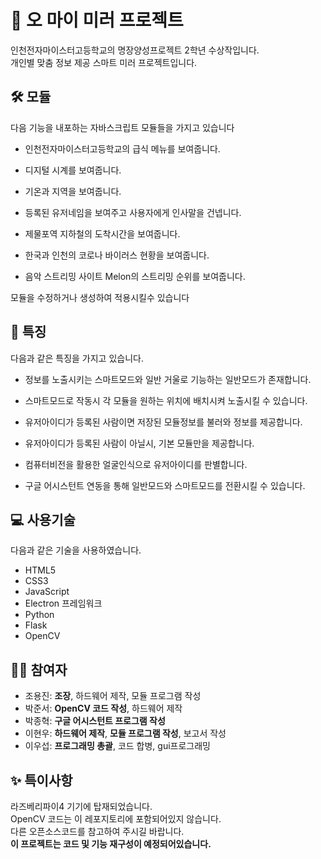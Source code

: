 # 🥇 오 마이 미러 프로젝트 
인천전자마이스터고등학교의 명장양성프로젝트 2학년 수상작입니다.  
개인별 맞춤 정보 제공 스마트 미러 프로젝트입니다.

## 🛠 모듈
다음 기능을 내포하는 자바스크립트 모듈들을 가지고 있습니다

* 인천전자마이스터고등학교의 급식 메뉴를 보여줍니다. 
  
* 디지털 시계를 보여줍니다.  
  
* 기온과 지역을 보여줍니다.  
  
* 등록된 유저네임을 보여주고 사용자에게 인사말을 건넵니다.  
  
* 제물포역 지하철의 도착시간을 보여줍니다.  
  
* 한국과 인천의 코로나 바이러스 현황을 보여줍니다.  
  
* 음악 스트리밍 사이트 Melon의 스트리밍 순위를 보여줍니다.  
  
모듈을 수정하거나 생성하여 적용시킬수 있습니다
  
## 📜 특징
다음과 같은 특징을 가지고 있습니다.  
  
* 정보를 노출시키는 스마트모드와 일반 거울로 기능하는 일반모드가 존재합니다.
  
* 스마트모드로 작동시 각 모듈을 원하는 위치에 배치시켜 노출시킬 수 있습니다.
  
* 유저아이디가 등록된 사람이면 저장된 모듈정보를 불러와 정보를 제공합니다.
  
* 유저아이디가 등록된 사람이 아닐시, 기본 모듈만을 제공합니다.
  
* 컴퓨터비전을 활용한 얼굴인식으로 유저아이디를 판별합니다.
  
* 구글 어시스턴트 연동을 통해 일반모드와 스마트모드를 전환시킬 수 있습니다.

## 💻 사용기술
다음과 같은 기술을 사용하였습니다.  
  
* HTML5
* CSS3
* JavaScript
* Electron 프레임워크
* Python
* Flask
* OpenCV
  
## 👨‍💻 참여자
  
* 조용진: **조장**, 하드웨어 제작, 모듈 프로그램 작성  
* 박준서: **OpenCV 코드 작성**, 하드웨어 제작  
* 박종혁: **구글 어시스턴트 프로그램 작성**  
* 이현우: **하드웨어 제작**, **모듈 프로그램 작성**, 보고서 작성  
* 이우섭: **프로그래밍 총괄**, 코드 합병, gui프로그래밍  
  
## ✨ 특이사항
라즈베리파이4 기기에 탑재되었습니다.  
OpenCV 코드는 이 레포지토리에 포함되어있지 않습니다.  
다른 오픈소스코드를 참고하여 주시길 바랍니다.  
**이 프로젝트는 코드 및 기능 재구성이 예정되어있습니다.**
